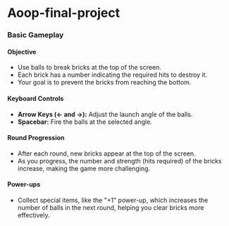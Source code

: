 # Aoop-final-project
### **Basic Gameplay**

#### **Objective**
- Use balls to break bricks at the top of the screen.
- Each brick has a number indicating the required hits to destroy it.
- Your goal is to prevent the bricks from reaching the bottom.

#### **Keyboard Controls**
- **Arrow Keys (← and →):** Adjust the launch angle of the balls.
- **Spacebar:** Fire the balls at the selected angle.

#### **Round Progression**
- After each round, new bricks appear at the top of the screen.
- As you progress, the number and strength (hits required) of the bricks increase, making the game more challenging.

#### **Power-ups**
- Collect special items, like the "+1" power-up, which increases the number of balls in the next round, helping you clear bricks more effectively.
